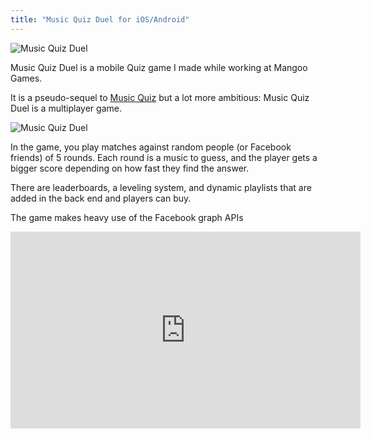 ```yaml
---
title: "Music Quiz Duel for iOS/Android"
---
```


![Music Quiz Duel]({{site.url}}{{site.baseurl}}/assets/img/2016/Jan/mqdbanner.png)

Music Quiz Duel is a mobile Quiz game I made while working at Mangoo Games.

It is a pseudo-sequel to [Music Quiz](http://blog.lianapigeot.com/music-quiz/) but a lot more ambitious: Music Quiz Duel is a multiplayer game.

![Music Quiz Duel]({{site.url}}{{site.baseurl}}/assets/img/2016/Jan/mqd1.png)

In the game, you play matches against random people (or Facebook friends) of 5 rounds. Each round is a music to guess, and the player gets a bigger score depending on how fast they find the answer.

There are leaderboards, a leveling system, and dynamic playlists that are added in the back end and players can buy.

The game makes heavy use of the Facebook graph APIs

<iframe width="560" height="315" src="https://www.youtube.com/embed/6fdikqAN108" frameborder="0" gesture="media" allow="encrypted-media" allowfullscreen></iframe>